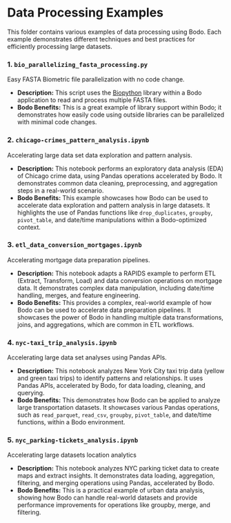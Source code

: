 # Data Processing Examples

This folder contains various examples of data processing using Bodo. Each example demonstrates different techniques and best practices for efficiently processing large datasets. 

### 1. `bio_parallelizing_fasta_processing.py` 
Easy FASTA  Biometric file parallelization with no code change.
- **Description:** This script uses the [Biopython](https://biopython.org) library within a Bodo application to read and process multiple FASTA files.
- **Bodo Benefits:** This is a great example of library support within Bodo; it demonstrates how easily code using outside libraries can be parallelized with minimal code changes.

### 2. `chicago-crimes_pattern_analysis.ipynb` 
Accelerating large data set data exploration and pattern analysis.
- **Description:** This notebook performs an exploratory data analysis (EDA) of Chicago crime data, using Pandas operations accelerated by Bodo. It demonstrates common data cleaning, preprocessing, and aggregation steps in a real-world scenario.
- **Bodo Benefits:** This example showcases how Bodo can be used to accelerate data exploration and pattern analysis in large datasets. It highlights the use of Pandas functions like `drop_duplicates`, `groupby`, `pivot_table`, and date/time manipulations within a Bodo-optimized context.

### 3. `etl_data_conversion_mortgages.ipynb` 
Accelerating mortgage data preparation pipelines.
- **Description:**  This notebook adapts a RAPIDS example to perform ETL (Extract, Transform, Load) and data conversion operations on mortgage data. It demonstrates complex data manipulation, including date/time handling, merges, and feature engineering.
- **Bodo Benefits:** This provides a complex, real-world example of how Bodo can be used to accelerate data preparation pipelines. It showcases the power of Bodo in handling multiple data transformations, joins, and aggregations, which are common in ETL workflows.

### 4. `nyc-taxi_trip_analysis.ipynb` 
Accelerating large data set analyses  using Pandas APIs.
- **Description:** This notebook analyzes New York City taxi trip data (yellow and green taxi trips) to identify patterns and relationships.  It uses Pandas APIs, accelerated by Bodo, for data loading, cleaning, and querying.
- **Bodo Benefits:** This demonstrates how Bodo can be applied to analyze large transportation datasets.  It showcases various Pandas operations, such as `read_parquet`, `read_csv`, `groupby`, `pivot_table`, and date/time functions, within a Bodo environment. 

### 5. `nyc_parking-tickets_analysis.ipynb` 
Accelerating  large datasets location analytics
- **Description:** This notebook analyzes NYC parking ticket data to create maps and extract insights. It demonstrates data loading, aggregation, filtering, and merging operations using Pandas, accelerated by Bodo.
- **Bodo Benefits:** This is a practical example of urban data analysis, showing how Bodo can handle real-world datasets and provide performance improvements for operations like groupby, merge, and filtering.
